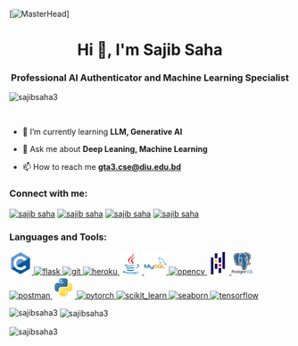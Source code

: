 [![MasterHead](https://www.google.com/imgres?imgurl=https%3A%2F%2Fmedia.licdn.com%2Fdms%2Fimage%2FD5612AQHu0KtBfwhzCw%2Farticle-cover_image-shrink_720_1280%2F0%2F1707276129386%3Fe%3D2147483647%26v%3Dbeta%26t%3DD__TC4PYxlEpUlGOkmHAZJFm3ejyIsgWsOc0TWNvtYY&tbnid=V1YsBKEzIIv76M&vet=10CAIQxiAoAGoXChMIqIKw0puYhwMVAAAAAB0AAAAAEBw..i&imgrefurl=https%3A%2F%2Fwww.linkedin.com%2Fpulse%2Fcan-ai-learn-like-child-unlocking-power-deep-learning-torres-idxnc&docid=AGH0mrkMe9k3LM&w=1055&h=720&itg=1&q=animated%20image%20programming%20machine%20learning%20&ved=0CAIQxiAoAGoXChMIqIKw0puYhwMVAAAAAB0AAAAAEBw)]
<h1 align="center">Hi 👋, I'm Sajib Saha</h1>
<h3 align="center">Professional AI Authenticator and Machine Learning Specialist</h3>
<div align="center>
  <img src="https://i.ibb.co.com/YTWxwdG/Small-avatar.png"/>
</div>

<p align="left"> <img src="https://komarev.com/ghpvc/?username=sajibsaha3&label=Profile%20views&color=0e75b6&style=flat" alt="sajibsaha3" /> </p>

<p align="left"> <a href="https://twitter.com/" target="blank"><img src="https://img.shields.io/twitter/follow/?logo=twitter&style=for-the-badge" alt="" /></a> </p>

- 🌱 I’m currently learning **LLM, Generative AI**

- 💬 Ask me about **Deep Leaning, Machine Learning**

- 📫 How to reach me **gta3.cse@diu.edu.bd**

<h3 align="left">Connect with me:</h3>
<p align="left">
<a href="https://linkedin.com/in/sajib saha" target="blank"><img align="center" src="https://raw.githubusercontent.com/rahuldkjain/github-profile-readme-generator/master/src/images/icons/Social/linked-in-alt.svg" alt="sajib saha" height="30" width="40" /></a>
<a href="https://kaggle.com/sajib saha" target="blank"><img align="center" src="https://raw.githubusercontent.com/rahuldkjain/github-profile-readme-generator/master/src/images/icons/Social/kaggle.svg" alt="sajib saha" height="30" width="40" /></a>
<a href="https://fb.com/sajib saha" target="blank"><img align="center" src="https://raw.githubusercontent.com/rahuldkjain/github-profile-readme-generator/master/src/images/icons/Social/facebook.svg" alt="sajib saha" height="30" width="40" /></a>
<a href="https://instagram.com/sajib saha" target="blank"><img align="center" src="https://raw.githubusercontent.com/rahuldkjain/github-profile-readme-generator/master/src/images/icons/Social/instagram.svg" alt="sajib saha" height="30" width="40" /></a>
</p>

<h3 align="left">Languages and Tools:</h3>
<p align="left"> <a href="https://www.cprogramming.com/" target="_blank" rel="noreferrer"> <img src="https://raw.githubusercontent.com/devicons/devicon/master/icons/c/c-original.svg" alt="c" width="40" height="40"/> </a> <a href="https://flask.palletsprojects.com/" target="_blank" rel="noreferrer"> <img src="https://www.vectorlogo.zone/logos/pocoo_flask/pocoo_flask-icon.svg" alt="flask" width="40" height="40"/> </a> <a href="https://git-scm.com/" target="_blank" rel="noreferrer"> <img src="https://www.vectorlogo.zone/logos/git-scm/git-scm-icon.svg" alt="git" width="40" height="40"/> </a> <a href="https://heroku.com" target="_blank" rel="noreferrer"> <img src="https://www.vectorlogo.zone/logos/heroku/heroku-icon.svg" alt="heroku" width="40" height="40"/> </a> <a href="https://www.java.com" target="_blank" rel="noreferrer"> <img src="https://raw.githubusercontent.com/devicons/devicon/master/icons/java/java-original.svg" alt="java" width="40" height="40"/> </a> <a href="https://www.mysql.com/" target="_blank" rel="noreferrer"> <img src="https://raw.githubusercontent.com/devicons/devicon/master/icons/mysql/mysql-original-wordmark.svg" alt="mysql" width="40" height="40"/> </a> <a href="https://opencv.org/" target="_blank" rel="noreferrer"> <img src="https://www.vectorlogo.zone/logos/opencv/opencv-icon.svg" alt="opencv" width="40" height="40"/> </a> <a href="https://pandas.pydata.org/" target="_blank" rel="noreferrer"> <img src="https://raw.githubusercontent.com/devicons/devicon/2ae2a900d2f041da66e950e4d48052658d850630/icons/pandas/pandas-original.svg" alt="pandas" width="40" height="40"/> </a> <a href="https://www.postgresql.org" target="_blank" rel="noreferrer"> <img src="https://raw.githubusercontent.com/devicons/devicon/master/icons/postgresql/postgresql-original-wordmark.svg" alt="postgresql" width="40" height="40"/> </a> <a href="https://postman.com" target="_blank" rel="noreferrer"> <img src="https://www.vectorlogo.zone/logos/getpostman/getpostman-icon.svg" alt="postman" width="40" height="40"/> </a> <a href="https://www.python.org" target="_blank" rel="noreferrer"> <img src="https://raw.githubusercontent.com/devicons/devicon/master/icons/python/python-original.svg" alt="python" width="40" height="40"/> </a> <a href="https://pytorch.org/" target="_blank" rel="noreferrer"> <img src="https://www.vectorlogo.zone/logos/pytorch/pytorch-icon.svg" alt="pytorch" width="40" height="40"/> </a> <a href="https://scikit-learn.org/" target="_blank" rel="noreferrer"> <img src="https://upload.wikimedia.org/wikipedia/commons/0/05/Scikit_learn_logo_small.svg" alt="scikit_learn" width="40" height="40"/> </a> <a href="https://seaborn.pydata.org/" target="_blank" rel="noreferrer"> <img src="https://seaborn.pydata.org/_images/logo-mark-lightbg.svg" alt="seaborn" width="40" height="40"/> </a> <a href="https://www.tensorflow.org" target="_blank" rel="noreferrer"> <img src="https://www.vectorlogo.zone/logos/tensorflow/tensorflow-icon.svg" alt="tensorflow" width="40" height="40"/> </a> </p>

<p><img align="left" src="https://github-readme-stats.vercel.app/api/top-langs?username=sajibsaha3&show_icons=true&locale=en&layout=compact" alt="sajibsaha3" /></p>

<p>&nbsp;<img align="center" src="https://github-readme-stats.vercel.app/api?username=sajibsaha3&show_icons=true&locale=en" alt="sajibsaha3" /></p>

<p><img align="center" src="https://github-readme-streak-stats.herokuapp.com/?user=sajibsaha3&" alt="sajibsaha3" /></p>
